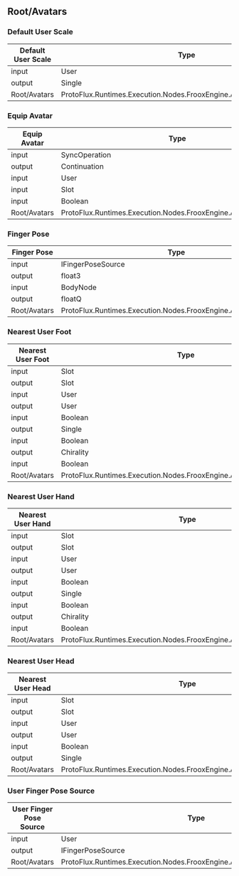 <!-----------------------------------------------------------------------+
 ! This file has been generated using a script. Do not edit it manually. !
 ! Edit the individual node pages instead.                               !
 +----------------------------------------------------------------------->

## Root/Avatars

### Default User Scale

<!-- ProtofluxNode:start -->
| Default User Scale | Type | Label |
| --- | ---- | ----- |
| input | User | User |
| output | Single | * |
| Root/Avatars | ProtoFlux.Runtimes.Execution.Nodes.FrooxEngine.Avatar.DefaultUserScale |  |
<!-- ProtofluxNode:end -->


### Equip Avatar

<!-- ProtofluxNode:start -->
| Equip Avatar | Type | Label |
| --- | ---- | ----- |
| input | SyncOperation | * |
| output | Continuation | Next |
| input | User | User |
| input | Slot | AvatarRoot |
| input | Boolean | DestroyOld |
| Root/Avatars | ProtoFlux.Runtimes.Execution.Nodes.FrooxEngine.Avatar.EquipAvatar |  |
<!-- ProtofluxNode:end -->


### Finger Pose

<!-- ProtofluxNode:start -->
| Finger Pose | Type | Label |
| --- | ---- | ----- |
| input | IFingerPoseSource | PoseSource |
| output | float3 | Position |
| input | BodyNode | FingerNode |
| output | floatQ | Rotation |
| Root/Avatars | ProtoFlux.Runtimes.Execution.Nodes.FrooxEngine.Avatar.FingerPose |  |
<!-- ProtofluxNode:end -->


### Nearest User Foot

<!-- ProtofluxNode:start -->
| Nearest User Foot | Type | Label |
| --- | ---- | ----- |
| input | Slot | Reference |
| output | Slot | Slot |
| input | User | IgnoreUser |
| output | User | User |
| input | Boolean | IgnoreAFK |
| output | Single | Distance |
| input | Boolean | GetLeft |
| output | Chirality | Chirality |
| input | Boolean | GetRight |
| Root/Avatars | ProtoFlux.Runtimes.Execution.Nodes.FrooxEngine.Avatar.NearestUserFoot |  |
<!-- ProtofluxNode:end -->


### Nearest User Hand

<!-- ProtofluxNode:start -->
| Nearest User Hand | Type | Label |
| --- | ---- | ----- |
| input | Slot | Reference |
| output | Slot | Slot |
| input | User | IgnoreUser |
| output | User | User |
| input | Boolean | IgnoreAFK |
| output | Single | Distance |
| input | Boolean | GetLeft |
| output | Chirality | Chirality |
| input | Boolean | GetRight |
| Root/Avatars | ProtoFlux.Runtimes.Execution.Nodes.FrooxEngine.Avatar.NearestUserHand |  |
<!-- ProtofluxNode:end -->


### Nearest User Head

<!-- ProtofluxNode:start -->
| Nearest User Head | Type | Label |
| --- | ---- | ----- |
| input | Slot | Reference |
| output | Slot | Slot |
| input | User | IgnoreUser |
| output | User | User |
| input | Boolean | IgnoreAFK |
| output | Single | Distance |
| Root/Avatars | ProtoFlux.Runtimes.Execution.Nodes.FrooxEngine.Avatar.NearestUserHead |  |
<!-- ProtofluxNode:end -->


### User Finger Pose Source

<!-- ProtofluxNode:start -->
| User Finger Pose Source | Type | Label |
| --- | ---- | ----- |
| input | User | User |
| output | IFingerPoseSource | * |
| Root/Avatars | ProtoFlux.Runtimes.Execution.Nodes.FrooxEngine.Avatar.UserFingerPoseSource |  |
<!-- ProtofluxNode:end -->


